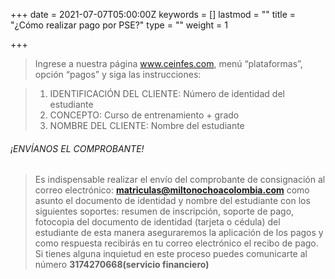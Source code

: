 +++
date = 2021-07-07T05:00:00Z
keywords = []
lastmod = ""
title = "¿Cómo realizar pago por PSE?"
type = ""
weight = 1

+++
> Ingrese a nuestra página www.ceinfes.com, menú “plataformas”, opción “pagos” y siga las instrucciones:

> 1. IDENTIFICACIÓN DEL CLIENTE: Número de identidad del estudiante
> 2. CONCEPTO: Curso de entrenamiento + grado
> 3. NOMBRE DEL CLIENTE: Nombre del estudiante

###### ¡ENVÍANOS EL COMPROBANTE!

> Es indispensable realizar el envío del comprobante de
> consignación al correo electrónico:
> **matriculas@miltonochoacolombia.com** como asunto el documento de identidad y nombre del estudiante con los siguientes soportes: resumen de inscripción, soporte de pago, fotocopia del documento de identidad (tarjeta o cédula) del estudiante
> de esta manera aseguraremos la aplicación de los pagos y como
> respuesta recibirás en tu correo electrónico el recibo de pago.
> Si tienes alguna inquietud en este proceso puedes comunicarte al número **3174270668(servicio financiero)**